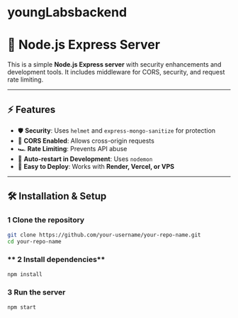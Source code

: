 # youngLabsbackend
# 🚀 Node.js Express Server

This is a simple **Node.js Express server** with security enhancements and development tools. It includes middleware for CORS, security, and request rate limiting.

---
## **⚡ Features**
- 🛡️ **Security**: Uses `helmet` and `express-mongo-sanitize` for protection  
- 🚀 **CORS Enabled**: Allows cross-origin requests  
- 🏎️ **Rate Limiting**: Prevents API abuse  
- 🔄 **Auto-restart in Development**: Uses `nodemon`  
- 📡 **Easy to Deploy**: Works with **Render, Vercel, or VPS**  

---

## **🛠️ Installation & Setup**
### **1 Clone the repository**
```bash
git clone https://github.com/your-username/your-repo-name.git
cd your-repo-name
```
### ** 2 Install dependencies**
```bash
npm install
```

### **3 Run the server**
```bash
npm start
```
